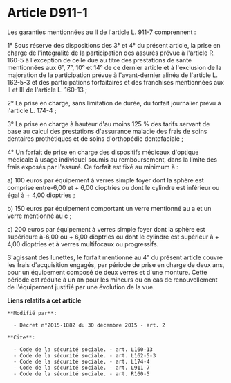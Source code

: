 # Article D911-1

Les garanties mentionnées au II de l'article L. 911-7 comprennent : 

1° Sous réserve des dispositions des 3° et 4° du présent article, la prise en charge de l'intégralité de la participation des
assurés prévue à l'article R. 160-5 à l'exception de celle due au titre des prestations de santé mentionnées aux 6°, 7°, 10°
et 14° de ce dernier article et à l'exclusion de la majoration de la participation prévue à l'avant-dernier alinéa de
l'article L. 162-5-3 et des participations forfaitaires et des franchises mentionnées aux II et III de l'article L. 160-13 ; 

2° La prise en charge, sans limitation de durée, du forfait journalier prévu à l'article L. 174-4 ; 

3° La prise en charge à hauteur d'au moins 125 % des tarifs servant de base au calcul des prestations d'assurance maladie des
frais de soins dentaires prothétiques et de soins d'orthopédie dentofaciale ; 

4° Un forfait de prise en charge des dispositifs médicaux d'optique médicale à usage individuel soumis au remboursement, dans
la limite des frais exposés par l'assuré. Ce forfait est fixé au minimum à : 

a) 100 euros par équipement à verres simple foyer dont la sphère est comprise entre-6,00 et + 6,00 dioptries ou dont le
cylindre est inférieur ou égal à + 4,00 dioptries ; 

b) 150 euros par équipement comportant un verre mentionné au a et un verre mentionné au c ; 

c) 200 euros par équipement à verres simple foyer dont la sphère est supérieure à-6,00 ou + 6,00 dioptries ou dont le
cylindre est supérieur à + 4,00 dioptries et à verres multifocaux ou progressifs. 

S'agissant des lunettes, le forfait mentionné au 4° du présent article couvre les frais d'acquisition engagés, par période de
prise en charge de deux ans, pour un équipement composé de deux verres et d'une monture. Cette période est réduite à un an
pour les mineurs ou en cas de renouvellement de l'équipement justifié par une évolution de la vue.

**Liens relatifs à cet article**

	**Modifié par**:

	  - Décret n°2015-1882 du 30 décembre 2015 - art. 2

	**Cite**:

	  - Code de la sécurité sociale. - art. L160-13
	  - Code de la sécurité sociale. - art. L162-5-3
	  - Code de la sécurité sociale. - art. L174-4
	  - Code de la sécurité sociale. - art. L911-7
	  - Code de la sécurité sociale. - art. R160-5
